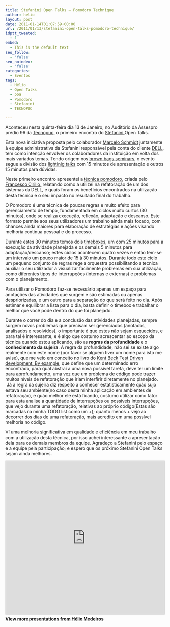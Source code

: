 ```yaml
---
title: Stefanini Open Talks – Pomodoro Technique
author: helio
layout: post
date: 2011-01-14T01:07:59+00:00
url: /2011/01/13/stefanini-open-talks-pomodoro-technique/
idptt_tweeted:
  - 1
embed:
  - This is the default text
seo_follow:
  - 'false'
seo_noindex:
  - 'false'
categories:
  - Eventos
tags:
  - Hélio
  - Open Talks
  - poa
  - Pomodoro
  - Stefanini
  - TECNOPUC

---
```

Aconteceu nesta quinta-feira dia 13 de Janeiro, no Auditório da Assespro prédio 96 da <a title="TECNOPUC" href="http://www.pucrs.br/agt/tecnopuc/" target="_blank">Tecnopuc</a>, o primeiro encontro do <a title="Stefanini" href="http://www.stefanini.com.br/BR/home.html" target="_blank">Stefanini </a>Open Talks.

Esta nova iniciativa proposta pelo colaborador <a title="Marcelo Schmidt" href="http://twitter.com/schmidtmarcelo" target="_blank">Marcelo Schmidt</a> juntamente à equipe administrativa da Stefanini responsável pela conta do cliente <a title="DELL" href="http://www.dell.com.br/" target="_blank">DELL</a>, tem como intenção envolver os colaboradores da instituição em volta dos mais variados temas. Tendo origem nos <a title="Brown Bags seminar" href="http://en.wikipedia.org/wiki/Brown_bag_seminars" target="_blank">brown bags seminars</a>, o evento segue a divisão dos <a title="Lightining talks" href="http://en.wikipedia.org/wiki/Lightning_Talk" target="_blank">lightinig talks</a> com 15 minutos de apresentação e outros 15 minutos para dúvidas.

Neste primeiro encontro apresentei a <a title="Pomodoro Technique" href="http://www.pomodorotechnique.com/" target="_blank">técnica pomodoro</a>, criada pelo <a title="Francesco Cirillo" href="http://twitter.com/cirillof" target="_blank">Francesco Cirillo,</a> relatando como a utilizei na refatoração de um dos sistemas da DELL, e quais foram os benefícios encontrados na utilização desta técnica e o seu impacto no resultado final do trabalho.

O Pomodoro é uma técnica de poucas regras e muito efeito para gerenciamento de tempo, fundamentada em ciclos muito curtos (30 minutos), onde se realiza execução, reflexão, adaptação e descanso. Este formato permite aos seus utilizadores um trabalho ainda mais focado, com chances ainda maiores para elaboração de estratégias e ações visando melhoria continua pessoal e do processo.

Durante estes 30 minutos temos dois <a title="timeboxing" href="http://en.wikipedia.org/wiki/Timeboxing" target="_blank">timeboxes</a>, um com 25 minutos para a execução da atividade planejada e os demais 5 minutos para adaptação/descanso; estes ciclos acontecem quatro vezes e então tem-se um intervalo um pouco maior de 15 à 30 minutos. Durante todo este ciclo um pequeno conjunto de regras rege a orquestra possibilitando a tecnica auxiliar o seu utilizador a visualizar facilmente problemas em sua utilização, como diferentes tipos de interrupções (internas e externas) e problemas com o planejamento.

Para utilizar o Pomodoro faz-se necessário apenas um espaço para anotações das atividades que surgem e são estimadas ou apenas despriorizadas, e um outro para a separação do que será feito no dia. Após estimar e equilibrar a lista para o dia, basta definir o timebox e trabalhar o melhor que você pode dentro do que foi planejado.

Durante o correr do dia e a conclusão das atividades planejadas, sempre surgem novos problemas que precisam ser gerenciados (anotados, analisados e resolvidos), o importante é que estes não sejam esquecidos, e para tal é interessante, e é algo que costumo acrescentar ao escopo da técnica quando estou aplicando, são as **regras da profundidade** e o **conhecimento da sujeira**. A regra da profundidade, não sei se existe algo realmente com este nome (por favor se alguem tiver um nome para isto me avise), que me veio em conceito no livro do <a title="Kent Beck" href="http://twitter.com/kentbeck" target="_blank">Kent Beck</a> <a title="TDD: By Example" href="http://www.amazon.com/Test-Driven-Development-Kent-Beck/dp/0321146530" target="_blank">Test Driven development: By example</a>, que define que um determinado erro encontrado, para qual abstraí a uma nova possível tarefa, deve ter um limite para aprofundamento, uma vez que um problema de código pode trazer muitos níveis de refatoração que iriam interfirir diretamente no planejado.  Já a regra da sujeira diz respeito a conhecer estatisticamente quão sujo estava seu ambiente(no caso desta minha aplicação em ambientes de refatoração), e quão melhor ele está ficando, costumo utilizar como fator para esta analise a quantidade de interrupções ou possíveis interrupções, que vejo durante uma refatoração, relativas ao próprio código(Estas são marcadas na minha TODO list como um +); quanto menos + vejo ao decorrer dos dias de uma refatoração, mais acredito em uma possível melhoria no código.

Ví uma melhoria significativa em qualidade e eficiência em meu trabalho com a utilização desta técnica, por isso achei interessante a apresentação dela para os demais membros da equipe. Agradeço a Stefanini pelo espaço e a equipe pela participação; e espero que os próximo Stefanini Open Talks sejam ainda melhores.

<div style="margin-bottom: 20px;">
<iframe src="https://www.slideshare.net/slideshow/embed_code/key/ePHVpNd1rPPUEh" width="597" height="486" frameborder="0" marginwidth="0" marginheight="0" scrolling="no" style="border:1px solid #CCC; border-width:1px; margin-bottom:5px; max-width: 100%;" allowfullscreen></iframe>
</iframe>
<div style="margin-bottom:5px">
    <strong><a href="//www.slideshare.net/heliomedeiros" target="_blank">View more presentations from Hélio Medeiros</a></strong>
</div>
</div>